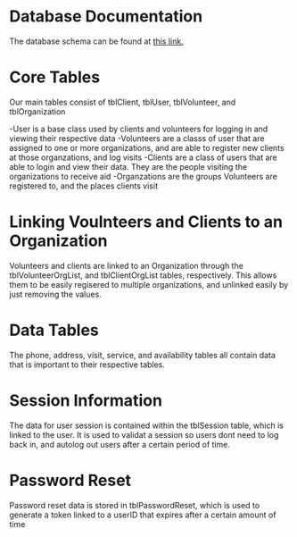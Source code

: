 # Database Documentation

The database schema can be found at [this link.](https://lucid.app/lucidchart/d6e8ad50-e158-44c6-a246-61125727b8e2/edit?viewport_loc=-2854%2C426%2C2242%2C1277%2C0_0&invitationId=inv_55b0ee6d-4c57-44c6-9d7c-7d82ad58eb26)

# Core Tables

Our main tables consist of tblClient, tblUser, tblVolunteer, and tblOrganization

-User is a base class used by clients and volunteers for logging in and viewing their respective data
-Volunteers are a classs of user that are assigned to one or more organizations, and are able to register new
clients at those organzations, and log visits
-Clients are a class of users that are able to login and view their data. They are the people visiting the organizations to receive aid
-Organzations are the groups Volunteers are registered to, and the places clients visit

# Linking Voulnteers and Clients to an Organization

Volunteers and clients are linked to an Organization through the tblVolunteerOrgList, and tblClientOrgList tables, respectively. This allows them to be easily regisered to multiple organizations, and unlinked easily by just removing the values.

# Data Tables

The phone, address, visit, service, and availability tables all contain data that is important to their respective tables.

# Session Information

The data for user session is contained within the tblSession table, which is linked to the user. It is used to validat a session so users dont need to log back in, and autolog out users after a certain period of time.

# Password Reset

Password reset data is stored in tblPasswordReset, which is used to generate a token linked to a userID that expires after a certain amount of time
